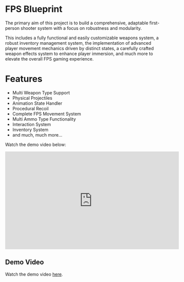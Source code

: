 # FPS Blueprint

The primary aim of this project is to build a comprehensive, adaptable first-person shooter system with a focus on robustness and modularity. 

This includes a fully functional and easily customizable weapons system, a robust inventory management system, the implementation of advanced player movement mechanics driven by distinct states, a carefully crafted weapon effects system to enhance player immersion, and much more to elevate the overall FPS gaming experience.

# Features
- Multi Weapon Type Support
- Physical Projectiles
- Animation State Handler
- Procedural Recoil
- Complete FPS Movement System
- Multi Ammo Type Functionality
- Interaction System
- Inventory System
- and much, much more...

Watch the demo video below:

<iframe width="560" height="315" src="https://www.youtube.com/embed/wOqnevJ0jyI" frameborder="0" allow="accelerometer; autoplay; encrypted-media; gyroscope; picture-in-picture" allowfullscreen></iframe>

## Demo Video

Watch the demo video [here](https://www.youtube.com/watch?v=wOqnevJ0jyI).

